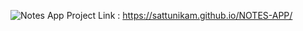 ![Notes App](https://github.com/sattunikam/NOTES-APP/assets/98211397/ab3bfc57-a9dc-4cd1-b2fc-22e41ef47a32)
Project Link : https://sattunikam.github.io/NOTES-APP/
